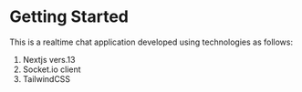 # Getting Started

This is a realtime chat application developed using technologies as follows:

1. Nextjs vers.13
2. Socket.io client
3. TailwindCSS
